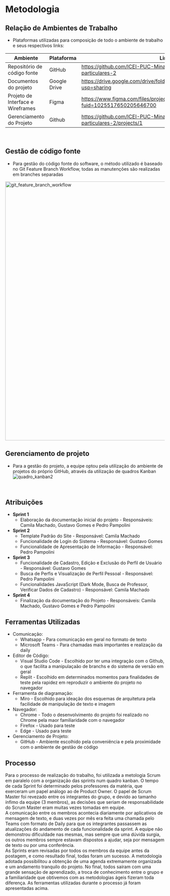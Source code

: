 # Metodologia 
## Relação de Ambientes de Trabalho
- Plataformas utilizadas para composição de todo o ambiente de trabalho e seus respectivos links:

| Ambiente                           | Plataforma   | Link de Acesso                                                                                 |
|------------------------------------|--------------|------------------------------------------------------------------------------------------------|
| Repositório de código fonte        | GitHub       | https://github.com/ICEI-PUC-Minas-PPLCC-TI/tiaw-ppl-cc-m-20212-aulas-particulares-2            |
| Documentos do projeto              | Google Drive | https://drive.google.com/drive/folders/13hLulObqXqkhvnFPsSa4vfJlkboCO5Mo?usp=sharing           |
| Projeto de Interface e  Wireframes | Figma        | https://www.figma.com/files/project/39413803/Team-project?fuid=1025517650205646700             |
| Gerenciamento do Projeto           | Github       | https://github.com/ICEI-PUC-Minas-PPLCC-TI/tiaw-ppl-cc-m-20212-aulas-particulares-2/projects/1 |
<br>

## Gestão de código fonte
- Para gestão do código fonte do software, o método utilizado é baseado no Git Feature Branch Workflow, todas as manutenções são realizadas em branches separadas
<img width="818" alt="git_feature_branch_workflow" src="https://user-images.githubusercontent.com/79855405/135582522-421eaf7b-2b57-4dad-80df-1255f0b4fc85.png">
<br>

## Gerenciamento de projeto 
- Para a gestão do projeto, a equipe optou pela utilização do ambiente de projetos do próprio GitHub, através da utilização de quadros Kanban
![quadro_kanban2](https://user-images.githubusercontent.com/79855405/135696382-3d15cb77-1456-4697-b053-3d0dc8a9ea87.png)
<br>

## Atribuições
  - **Sprint 1**
    - Elaboração da documentação inicial do projeto - Responsáveis: Camila Machado, Gustavo Gomes e Pedro Pampolini
  - **Sprint 2**
    - Template Padrão do Site - Responsável: Camila Machado
    - Funcionalidade de Login do Sistema - Responsável: Gustavo Gomes
    - Funcionalidade de Apresentação de Informação - Responsável: Pedro Pampolini
  - **Sprint 3**
    - Funcionalidade de Cadastro, Edição e Exclusão do Perfil de Usuário - Responsável: Gustavo Gomes
    - Busca de Perfis e Visualização de Perfil Pessoal - Responsável: Pedro Pampolini
    - Funcionalidades JavaScript (Dark Mode, Busca de Professor, Verificar Dados de Cadastro) - Responsável: Camila Machado
  - **Sprint 4**
    - Finalização da documentação do Projeto - Responsáveis: Camila Machado, Gustavo Gomes e Pedro Pampolini<br>

## Ferramentas Utilizadas
- Comunicação:
  - Whatsapp - Para comunicação em geral no formato de texto
  - Microsoft Teams - Para chamadas mais importantes e realização da daily
- Editor de Código:
  - Visual Studio Code - Escolhido por ter uma integração com o Github, o que facilita a manipulaçaão de branchs e do sistema de versão em geral
  - Replit - Escolhido em determinados momentos para finalidades de teste pela rapidez em reproduzir o ambiente do projeto no navegador
- Ferramenta de diagramação:
  - Miro - Escolhido para ideação dos esquemas de arquitetura pela facilidade de manipulação de texto e imagem
- Navegador:
  - Chrome - Todo o desenvolvimento do projeto foi realizado no Chrome pela maor familiaridade com o navegador
  - Firefox - Usado para teste
  - Edge - Usado para teste
- Gerenciamento de Projeto:  
  - GitHub - Ambiente escolhido pela conveniência e pela proximidade com o ambiente de gestão de código<br>


## Processo
Para o processo de realização do trabalho, foi utilizada a metologia Scrum em paralelo com a organização das sprints num quadro kanban. O tempo de cada Sprint foi determinado pelos professores da matéria, que exerceram um papel análogo ao de Product Owner. O papel de Scrum Master foi revezado entre os integrantes do grupo, e devido ao tamanho ínfimo da equipe (3 membros), as decisões que seriam de responsabilidade do Scrum Master eram muitas vezes tomadas em equipe.\
A comunicação entre os membros acontecia diariamente por aplicativos de mensagem de texto, e duas vezes por mês era feita uma chamada pelo Teams com formato de Daily para que os integrantes passassem as atualizações do andamento de cada funcionalidade da sprint. A equipe não demonstrou dificuldade nas mesmas, mas sempre que uma dúvida surgia, os outros membros sempre estavam dispostos a ajudar, seja por mensagem de texto ou por uma conferência.\
As Sprints eram revisadas por todos os membros da equipe antes da postagem, e como resultado final, todas foram um sucesso. A metodologia adotada possibilitou a obtenção de uma agenda extremamente organizada e um andamento tranquilo do projeto. No final, todos saíram com uma grande sensação de aprendizado, a troca de conhecimento entre o grupo e a familiaridade que obtivemos com as metodologias ágeis fizeram toda diferença. As ferramentas utilizadas durante o processo já foram apresentadas acima.
